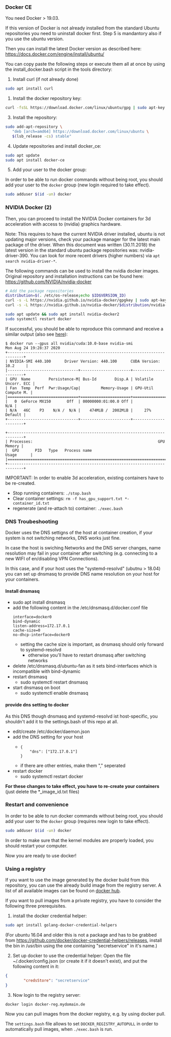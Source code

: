 ### Docker CE

You need Docker > 19.03.

If this version of Docker is not already installed from the standard Ubuntu repositories you need to uninstall docker first. Step 5 is mandantory also if you use the ubuntu version.

Then you can install the latest Docker version as described here: https://docs.docker.com/engine/install/ubuntu/

You can copy paste the following steps or execute them all at once by using the install_docker.bash script in the tools directory:

1. Install curl (if not already done)
```bash
sudo apt install curl
```
1. Install the docker repository key: 
```bash
curl -fsSL https://download.docker.com/linux/ubuntu/gpg | sudo apt-key add -
```
3. Install the repository:
```bash
sudo add-apt-repository \
   "deb [arch=amd64] https://download.docker.com/linux/ubuntu \
   $(lsb_release -cs) stable"
```
4. Update repositories and install docker_ce:
```bash
sudo apt update
sudo apt install docker-ce
```
5. Add your user to the docker group:

In order to be able to run docker commands without being root, you should add your user to the `docker` group (new login required to take effect).
```bash
sudo adduser $(id -un) docker
```

### NVIDIA Docker (2)

Then, you can proceed to install the NVIDIA Docker containers for 3d acceleration with access to (nvidia) graphics hardware.

Note: This requires to have the current NVIDIA driver installed, ubuntu is not updating major versions, check your 
package manager for the latest main package of the driver. When this document was written (30.11.2018) the latest version
in the standard ubuntu package repositories was: nvidia-driver-390. You can look for more recent drivers (higher numbers) via `apt search nvidia-driver-*`.

The following commands can be used to install the nvidia docker images. Original repository and installation instructions can be found
here: https://github.com/NVIDIA/nvidia-docker

```bash
# Add the package repositories
distribution=$(. /etc/os-release;echo $ID$VERSION_ID)
curl -s -L https://nvidia.github.io/nvidia-docker/gpgkey | sudo apt-key add -
curl -s -L https://nvidia.github.io/nvidia-docker/$distribution/nvidia-docker.list | sudo tee /etc/apt/sources.list.d/nvidia-docker.list

sudo apt update && sudo apt install nvidia-docker2
sudo systemctl restart docker
```

If successful, you should be able to reproduce this command and receive a similar output (also see [here](https://github.com/NVIDIA/nvidia-docker#usage)):

    $ docker run --gpus all nvidia/cuda:10.0-base nvidia-smi
    Mon Aug 24 19:28:37 2020       
    +-----------------------------------------------------------------------------+
    | NVIDIA-SMI 440.100      Driver Version: 440.100      CUDA Version: 10.2     |
    |-------------------------------+----------------------+----------------------+
    | GPU  Name        Persistence-M| Bus-Id        Disp.A | Volatile Uncorr. ECC |
    | Fan  Temp  Perf  Pwr:Usage/Cap|         Memory-Usage | GPU-Util  Compute M. |
    |===============================+======================+======================|
    |   0  GeForce MX150       Off  | 00000000:01:00.0 Off |                  N/A |
    | N/A   46C    P3    N/A /  N/A |    474MiB /  2002MiB |     27%      Default |
    +-------------------------------+----------------------+----------------------+

    +-----------------------------------------------------------------------------+
    | Processes:                                                       GPU Memory |
    |  GPU       PID   Type   Process name                             Usage      |
    |=============================================================================|
    +-----------------------------------------------------------------------------+

IMPORTANT: In order to enable 3d acceleration, existing containers have to be re-created.

 * Stop running containers: `./stop.bash`
 * Clear container settings: `rm -f has_gpu_support.txt *-container_id.txt`
 * regenerate (and re-attach to) container: `./exec.bash`

### DNS Troubeshooting

Docker uses the DNS settigns of the host at container creation, if your system is not switching networks, DNS works just fine.

In case the host is swiching Networks and the DNS server changes, name resolution may fail in your container after switching (e.g. connecting to a new WIFI of en/disabling VPN Connections).

In this case, and if your host uses the "systemd-resolvd" (ubutnu > 18.04) you can set up dnsmasq to provide DNS name resolution on your host for your containers.

#### Install dnsmasq

* sudo apt install dnsmasq
* add the following content in the /etc/dnsmasq.d/docker.conf file
  ```
  interface=docker0
  bind-dynamic
  listen-address=172.17.0.1
  cache-size=0
  no-dhcp-interface=docker0
  ```
  * setting the cache size is important, as dnsmasq should only forward to systemd-resolvd
    * otherwise you'll have to restart dnsmasq after switching networks
* delete /etc/dnsmasq.d/ubuntu-fan as it sets bind-interfaces which is incompatible with bind-dynamic
* restart dnsmasq
  * sudo systemctl restart dnsmasq
* start dnsmasq on boot
  * sudo systemctl enable dnsmasq


#### provide dns setting to docker

As this DNS though dnsmasq and systemd-resolvd ist host-specific, you shouldn't add it to the settings.bash of this repo at all.

* edit/create /etc/docker/daemon.json
* add the DNS setting for your host
  * ```
    {
        "dns": ["172.17.0.1"]
    }
    ```
  * if there are other entries, make them "," seperated
* restart docker
  * sudo systemctl restart docker

**For these changes to take effect, you have to re-create your containers** (just delete the *\_image\_id.txt files)


### Restart and convenience 

In order to be able to run docker commands without being root, you should add your user to the `docker` group (requires new login to take effect).
```bash
sudo adduser $(id -un) docker
```

In order to make sure that the kernel modules are properly loaded, you should restart your computer. 

Now you are ready to use docker!

### Using a registry
If you want to use the image generated by the docker build from this repository, you can use the already build image from the registry server. A list of all available images can be found on [docker hub](https://hub.docker.com/u/developmentimage).

If you want to pull images from a private registry, you have to consider the following three prerequisites.

1. install the docker credential helper:
```bash
sudo apt install golang-docker-credential-helpers
```
(For ubuntu 16.04 and older this is not a package and has to be grabbed from https://github.com/docker/docker-credential-helpers/releases, install the bin in /usr/bin using the one containing "secretservice" in it's name.)

2. Set up docker to use the credential helper:
Open the file ~/.docker/config.json (or create it if it doesn't exist), and put the following content in it:
```json
{
        "credsStore": "secretservice"
}
```
3. Now login to the registry server:
```bash
docker login docker-reg.mydomain.de
```
Now you can pull images from the docker registry, e.g. by using docker pull.

The `settings.bash` file allows to set `DOCKER_REGISTRY_AUTOPULL` in order to automatically pull images, when `./exec.bash` is run.
